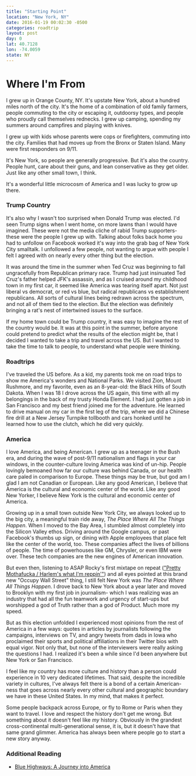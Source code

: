 ```yaml
---
title: "Starting Point"
location: "New York, NY"
date: 2016-01-19 00:02:30 -0500
categories: roadtrip
layout: post
day: 0
lat: 40.7128
lon: -74.0059
state: NY
---
```

# Where I'm From

I grew up in Orange County, NY. It's upstate New York, about a hundred miles north of the city. It's the home of a combination of old family farmers, people commuting to the city or escaping it, outdoorsy types, and people who proudly call themselves rednecks. I grew up camping, spending my summers around campfires and playing with knives.

I grew up with kids whose parents were cops or firefighters, commuting into the city. Families that had moves up from the Bronx or Staten Island. Many were first responders on 9/11. 

It's New York, so people are generally progressive. But it's also the country. People hunt, care about their guns, and lean conservative as they get older. Just like any other small town, I think. 

It's a wonderful little microcosm of America and I was lucky to grow up there.

### Trump Country

It's also why I wasn't too surprised when Donald Trump was elected. I'd seen Trump signs when I went home, on more lawns than I would have imagined. These were not the media cliche of rabid Trump supporters- these were the people I grew up with. Talking about folks back home you had to unfollow on Facebook worked it's way into the grab bag of New York City smalltalk. I unfollowed a few people, not wanting to argue with people I felt I agreed with on nearly every other thing but the election.

It was around the time in the summer when Ted Cruz was beginning to fall ungracefully from Republican primary race. Trump had just insinuated Ted Cruz's father helped JFK's assassin, and as I cruised around my childhood town in my first car, it seemed like America was tearing itself apart. Not just liberal vs democrat, or red vs blue, but radical republicans vs establishment republicans. All sorts of cultural lines being redrawn across the spectrum, and not all of them tied to the election. But the election was definitely bringing a rat's nest of intertwined issues to the surface. 

If my home town could be Trump country, it was easy to imagine the rest of the country would be. It was at this point in the summer, before anyone could pretend to predict what the results of the election might be, that I decided I wanted to take a trip and travel across the US. But I wanted to take the time to talk to people, to understand what people were thinking. 

### Roadtrips

I've traveled the US before. As a kid, my parents took me on road trips to show me America's wonders and National Parks. We visited Zion, Mount Rushmore, and my favorite, even as an 8-year-old: the Black Hills of South Dakota. When I was 18 I drove across the US again, this time with all my belongings in the back of my trusty Honda Element. I had just gotten a job in San Francisco and my best friend joined me for the adventure. He learned to drive manual on my car in the first leg of the trip, where we did a Chinese fire drill at a New Jersey Turnpike tollbooth and cars honked until he learned how to use the clutch, which he did very quickly.

### America

I love America, and being American. I grew up as a teenager in the Bush era, and during the wave of post-9/11 nationalism and flags in your car windows, in the counter-culture loving America was kind of un-hip. People lovingly bemoaned how far our culture was behind Canada, or our health care paled in comparison to Europe. These things may be true, but god am I glad I am not Canadian or European. Like any good American, I believe that America is the cultural and economic center of the world. Like any good New Yorker, I believe New York is the cultural and economic center of America. 

Growing up in a small town outside New York City, we always looked up to the big city, a meaningful train ride away, *The Place Where All The Things Happen*. When I moved to the Bay Area, I stumbled almost completely into the Silicon Valley ethos. Driving around the Google campus, or past Facebook's thumbs up sign, or dining with Apple employees that place felt like the center of the world, too. These companies affect the lives of billions of people. The time of powerhouses like GM, Chrysler, or even IBM were over. These tech companies are the new engines of American innovation.

But even then, listening to ASAP Rocky's first mixtape on repeat (["Pretty Mothafucka / Harlem's what I'm reppin'"](http://genius.com/1239911)) and all eyes pointed at this brand new "Occupy Wall Street" thing, I still felt New York was *The Place Where All Things Happen*. I drove back to New York about a year later and moved to Brooklyn with my first job in journalism- which I was realizing was an industry that had all the fun teamwork and urgency of start-ups but worshipped a god of Truth rather than a god of Product. Much more my speed.

But as this election unfolded I experienced most opinions from the rest of America in a few ways: quotes in articles by journalists following the campaigns, interviews on TV, and angry tweets from dads in Iowa who proclaimed their sports and political affiliations in their Twitter bios with equal vigor. Not only that, but none of the interviewers were really asking the questions I had. I realized it's been a while since I'd been anywhere but New York or San Francisco.

I feel like my country has more culture and history than a person could experience in 10 very dedicated lifetimes. That said, despite the incredible variety in cultures, I've always felt there is a bond of a certain American-ness that goes across nearly every other cultural and geographic boundary we have in these United States. In my mind, that makes it perfect.

Some people backpack across Europe, or fly to Rome or Paris when they want to travel. I love and respect the history don't get me wrong. But something about it doesn't feel like *my* history. Obviously in the grandest cross-continental multi-generational sense, it is, but it doesn't have that same grand glimmer. America has always been where people go to start a new story anyway. 



### Additional Reading
+ <a target="_blank" href="https://www.amazon.com/gp/product/B006BAW16O/ref=as_li_tl?ie=UTF8&camp=1789&creative=9325&creativeASIN=B006BAW16O&linkCode=as2&tag=ef0ca-20&linkId=5e3f03fa44c69702cfe41c9fb959186e">Blue Highways: A Journey into America</a>